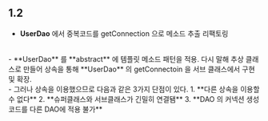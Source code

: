 ## 1.2

- **UserDao** 에서 중복코드를 getConnection 으로 메소드 추출 리팩토링
<br>
- **UserDao** 를 **abstract** 에 템플릿 메소드 패턴을 적용. 다시 말해 추상 클래스로 만들어 상속을 통해 **UserDao** 의 getConnectoin 을 서브 클래스에서 구현 및 확장.
<br>
- 그러나 상속을 이용했으므로 다음과 같은 3가지 단점이 있다.
  1. **다른 상속을 이용할 수 없다**  
  2. **슈퍼클래스와 서브클래스가 긴밀히 연결됌**  
  3. **DAO 의 커넥션 생성 코드를 다른 DAO에 적용 불가**  
  
    
 



